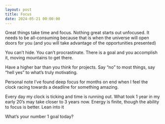 ```yaml
---
layout: post
title: Focus
date: 2024-05-21 00:00:00
---
```


Great things take time and focus. Nothing great starts out unfocused. It needs to be all-consuming because that is when the universe will open doors for you (and you will take advantage of the opportunities presented)

You can’t hide. You can’t procrastinate. There is a goal and you accomplish it, moving mountains to get there.

Have a higher bar than you think for projects. Say “no” to most things, say “hell yes” to what’s truly motivating.

Personal note
I’ve found deep focus for months on end when I feel the clock racing towards a deadline for something amazing.

Every day my clock is ticking and time is running out. What took 1 year in my early 20’s may take closer to 3 years now. Energy is finite, though the ability to focus is better. Lean into it

What’s your number 1 goal today?

